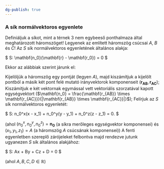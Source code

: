 ```yaml
---
dg-publish: true
---
```

### A sík normálvektoros egyenlete

Definiáljuk a síkot, mint a térnek $3$ nem egybeeső ponthalmaza által meghatározott háromszöget! Legyenek az említett háromszög csúcsai $A$, $B$ és $C$! Az $S$ sík normálvektoros egyenletének általános alakja: 

$
S: \mathbf{n_0}(\mathbf{r} - \mathbf{r_0}) = 0
$ 

Ekkor az alábbiak szerint járunk el:

Kijelöljük a háromszög egy pontját (legyen $A$), majd kiszámítjuk a kijelölt pontból a másik két pont felé mutató irányvektorok komponenseit ($\mathbf{r_{AB}}, \mathbf{r_{AC}}$); Kiszámítjuk e két vektornak egymással vett vektoriális szorzatával kapott egységvektort ($\mathbf{n_0} = \frac{\mathbf{r_{AB}} \times \mathbf{r_{AC}}}{|\mathbf{r_{AB}} \times \mathbf{r_{AC}}|}$); Felírjuk az $S$ sík normálvektoros egyenletét:

$
S: n_0^x(x - x_1) + n_0^y(y - y_1) + n_0^z(z - z_1) = 0.
$ 

(ahol $(n_0^x, n_0^y, n_0^z) = \mathbf{n_0}$ (a síkra merőleges egységvektor komponensei) és $(x_1, y_1, z_1) = A$ (a háromszög $A$ csúcsának komponensei)) A fenti egyenletben szereplő zárójeleket felbontva majd rendezve jutunk ugyanezen $S$ sík általános alakjához:

$
S: Ax + By + Cz + D = 0
$ 

(ahol $A, B, C, D \in \mathbb{R}$)